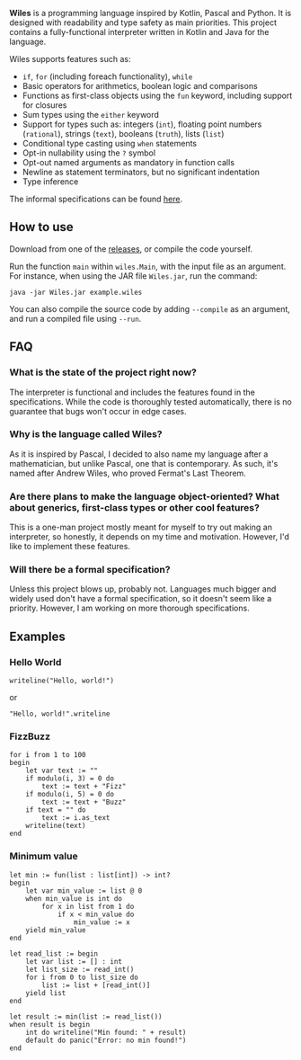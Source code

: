**Wiles** is a programming language inspired by Kotlin, Pascal and Python. It is designed with readability and type safety as main priorities. This project contains a fully-functional interpreter written in Kotlin and Java for the language.

Wiles supports features such as:
- `if`, `for` (including foreach functionality), `while`
- Basic operators for arithmetics, boolean logic and comparisons
- Functions as first-class objects using the `fun` keyword, including support for closures
- Sum types using the `either` keyword
- Support for types such as: integers (`int`), floating point numbers (`rational`), strings (`text`), booleans (`truth`), lists (`list`)
- Conditional type casting using `when` statements
- Opt-in nullability using the `?` symbol
- Opt-out named arguments as mandatory in function calls
- Newline as statement terminators, but no significant indentation
- Type inference

The informal specifications can be found [here](specifications.md).

## How to use

Download from one of the [releases](https://github.com/Alex-Costea/Wiles/releases/), or compile the code yourself.

Run the function `main` within `wiles.Main`, with the input file as an argument. For instance, when using the JAR file `Wiles.jar`, run the command:

```
java -jar Wiles.jar example.wiles
```
You can also compile the source code by adding `--compile` as an argument, and run a compiled file using `--run`.  

## FAQ
### What is the state of the project right now?
The interpreter is functional and includes the features found in the specifications. While the code is thoroughly tested automatically, there is no guarantee that bugs won't occur in edge cases.

### Why is the language called Wiles?
As it is inspired by Pascal, I decided to also name my language after a mathematician, but unlike Pascal, one that is contemporary. As such, it's named after Andrew Wiles, who proved Fermat's Last Theorem.

### Are there plans to make the language object-oriented? What about generics, first-class types or other cool features?
This is a one-man project mostly meant for myself to try out making an interpreter, so honestly, it depends on my time and motivation. However, I'd like to implement these features.

### Will there be a formal specification?
Unless this project blows up, probably not. Languages much bigger and widely used don't have a formal specification, so it doesn't seem like a priority. However, I am working on more thorough specifications.

## Examples
### Hello World
```
writeline("Hello, world!")
```
or
```
"Hello, world!".writeline
```
### FizzBuzz
```
for i from 1 to 100
begin
    let var text := ""
    if modulo(i, 3) = 0 do
        text := text + "Fizz"
    if modulo(i, 5) = 0 do
        text := text + "Buzz"
    if text = "" do
        text := i.as_text
    writeline(text)
end 
```
### Minimum value

```
let min := fun(list : list[int]) -> int?
begin
    let var min_value := list @ 0
    when min_value is int do
        for x in list from 1 do
            if x < min_value do
                min_value := x
    yield min_value
end

let read_list := begin
    let var list := [] : int
    let list_size := read_int()
    for i from 0 to list_size do
        list := list + [read_int()]
    yield list
end

let result := min(list := read_list())
when result is begin
    int do writeline("Min found: " + result)
    default do panic("Error: no min found!")
end
```
